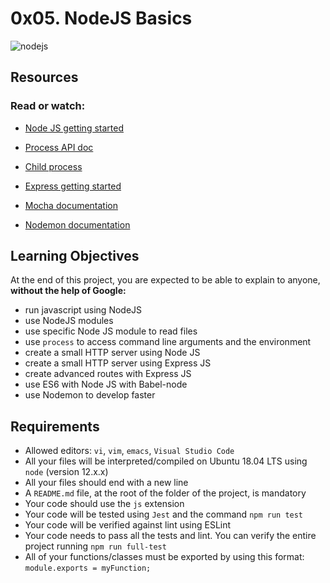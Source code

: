# 0x05. NodeJS Basics
![nodejs](https://camo.githubusercontent.com/9d2feaa751d52a1fe07687e948add2476976c3532512d72bfa6412d0a4433680/68747470733a2f2f7473682e696f2f77702d636f6e74656e742f75706c6f6164732f666c792d696d616765732f31323834322f7768792d6e6f64652d6a732d383130783534302e6a7067)

## Resources
### Read or watch:

+ [Node JS getting started](https://nodejs.org/en/docs/guides/getting-started-guide)

+ [Process API doc](https://node.readthedocs.io/en/latest/api/process/)

+ [Child process](https://nodejs.org/api/child_process.html)

+ [Express getting started](https://expressjs.com/en/starter/installing.html)

+ [Mocha documentation](https://mochajs.org/)

+ [Nodemon documentation](https://mochajs.org/)

## Learning Objectives
At the end of this project, you are expected to be able to explain to anyone, **without the help of Google:**

+ run javascript using NodeJS
+ use NodeJS modules
+ use specific Node JS module to read files
+ use `process` to access command line arguments and the environment
+ create a small HTTP server using Node JS
+ create a small HTTP server using Express JS
+ create advanced routes with Express JS
+ use ES6 with Node JS with Babel-node
+ use Nodemon to develop faster
## Requirements
+ Allowed editors: `vi`, `vim`, `emacs`, `Visual Studio Code`
+ All your files will be interpreted/compiled on Ubuntu 18.04 LTS using `node` (version 12.x.x)
+ All your files should end with a new line
+ A `README.md` file, at the root of the folder of the project, is mandatory
+ Your code should use the `js` extension
+ Your code will be tested using `Jest` and the command `npm run test`
+ Your code will be verified against lint using ESLint
+ Your code needs to pass all the tests and lint. You can verify the entire project running `npm run full-test`
+ All of your functions/classes must be exported by using this format: `module.exports = myFunction;`
